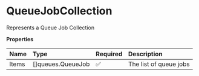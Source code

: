 # QueueJobCollection

Represents a Queue Job Collection

**Properties**

| Name  | Type              | Required | Description            |
| :---- | :---------------- | :------- | :--------------------- |
| Items | []queues.QueueJob | ✅       | The list of queue jobs |

